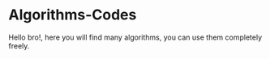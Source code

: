 # Algorithms-Codes
Hello bro!, here you will find many algorithms, you can use them completely freely.
